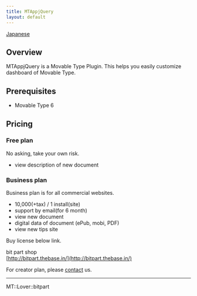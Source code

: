 ```yaml
---
title: MTAppjQuery
layout: default
---
```


[Japanese](README.ja.md)

## Overview

MTAppjQuery is a Movable Type Plugin. This helps you easily customize dashboard of Movable Type.

## Prerequisites

* Movable Type 6

## Pricing

### Free plan

No asking, take your own risk.  

* view description of new document

### Business plan

Business plan is for all commercial websites.

* 10,000(+tax) / 1 install(site)
* support by email(for 6 month)
* view new document
* digital data of document (ePub, mobi, PDF)
* view new tips site

Buy license below link.

bit part shop  
[http://bitpart.thebase.in/](http://bitpart.thebase.in/)

For creator plan, please [contact](http://bit-part.net/contact/) us.

---

MT::Lover::bitpart
